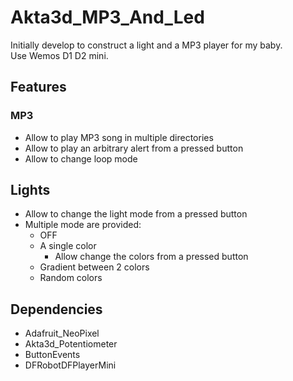 # Akta3d_MP3_And_Led

Initially develop to construct a light and a MP3 player for my baby.  
Use Wemos D1 D2 mini.
  
## Features
### MP3
- Allow to play MP3 song in multiple directories
- Allow to play an arbitrary alert from a pressed button
- Allow to change loop mode

## Lights
- Allow to change the light mode from a pressed button
- Multiple mode are provided:
  - OFF
  - A single color
    - Allow change the colors from a pressed button
  - Gradient between 2 colors
  - Random colors

## Dependencies
- Adafruit_NeoPixel
- Akta3d_Potentiometer
- ButtonEvents
- DFRobotDFPlayerMini


